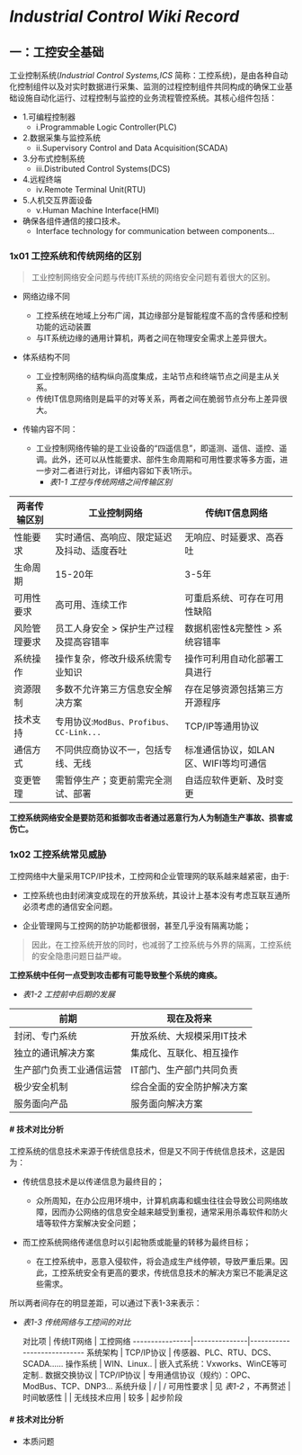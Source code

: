 # *Industrial Control Wiki Record* 

## 一：工控安全基础

工业控制系统(*Industrial Control Systems,ICS* 简称：工控系统)，是由各种自动化控制组件以及对实时数据进行采集、监测的过程控制组件共同构成的确保工业基础设施自动化运行、过程控制与监控的业务流程管控系统。其核心组件包括：


- 1.可编程控制器
	- i.Programmable Logic Controller(PLC)
- 2.数据采集与监控系统
	- ii.Supervisory Control and Data Acquisition(SCADA)
- 3.分布式控制系统
	- iii.Distributed Control Systems(DCS)
- 4.远程终端
	- iv.Remote Terminal Unit(RTU)
- 5.人机交互界面设备
	- v.Human Machine Interface(HMI)
- 确保各组件通信的接口技术。
	- Interface technology for communication between components...

### 1x01 工控系统和传统网络的区别

> 工业控制网络安全问题与传统IT系统的网络安全问题有着很大的区别。

- 网络边缘不同
	- 工控系统在地域上分布广阔，其边缘部分是智能程度不高的含传感和控制功能的远动装置
	- 与IT系统边缘的通用计算机，两者之间在物理安全需求上差异很大。

- 体系结构不同
	- 工业控制网络的结构纵向高度集成，主站节点和终端节点之间是主从关系。
	- 传统IT信息网络则是扁平的对等关系，两者之间在脆弱节点分布上差异很大。

- 传输内容不同：
	- 工业控制网络传输的是工业设备的“四遥信息”，即遥测、遥信、遥控、遥调。此外，还可以从性能要求、部件生命周期和可用性要求等多方面，进一步对二者进行对比，详细内容如下表1所示。
		- _表1-1 工控与传统网络之间传输区别_

 两者传输区别 | 工业控制网络 | 传统IT信息网络
----------|---------------------------|---------------------------
性能要求 | 实时通信、高响应、限定延迟及抖动、适度吞吐 | 无响应、时延要求、高吞吐
生命周期 | 15-20年 | 3-5年 
可用性要求 | 高可用、连续工作 | 可重启系统、可存在可用性缺陷
风险管理要求 | 员工人身安全 > 保护生产过程及提高容错率 | 数据机密性&完整性 > 系统容错率
系统操作 | 操作复杂，修改升级系统需专业知识 | 操作可利用自动化部署工具进行
资源限制 | 多数不允许第三方信息安全解决方案 | 存在足够资源包括第三方开源程序
技术支持 | 专用协议:`ModBus、Profibus、CC-Link...` | TCP/IP等通用协议
通信方式 | 不同供应商协议不一，包括专线、无线 | 标准通信协议，如LAN区、WIFI等均可通信
变更管理 | 需暂停生产；变更前需完全测试、部署 | 自适应软件更新、及时变更

**工控系统网络安全是要防范和抵御攻击者通过恶意行为人为制造生产事故、损害或伤亡。**

### 1x02 工控系统常见威胁

工控网络中大量采用TCP/IP技术，工控网和企业管理网的联系越来越紧密，由于:

- 工控系统也由封闭演变成现在的开放系统，其设计上基本没有考虑互联互通所必须考虑的通信安全问题。

- 企业管理网与工控网的防护功能都很弱，甚至几乎没有隔离功能；


> 因此，在工控系统开放的同时，也减弱了工控系统与外界的隔离，工控系统
> 的安全隐患问题日益严峻。

**工控系统中任何一点受到攻击都有可能导致整个系统的瘫痪。**


- _表1-2 工控前中后期的发展_

 前期 | 现在及将来
--------------------|-----------------------
封闭、专门系统			| 开放系统、大规模采用IT技术
独立的通讯解决方案		| 集成化、互联化、相互操作
生产部门负责工业通信运营| IT部门、生产部门共同负责
极少安全机制			| 综合全面的安全防护解决方案
服务面向产品			| 服务面向解决方案

#### # 技术对比分析

工控系统的信息技术来源于传统信息技术，但是又不同于传统信息技术，这是因为：

- 传统信息技术是以传递信息为最终目的；
	- 众所周知，在办公应用环境中，计算机病毒和蠕虫往往会导致公司网络故障，因而办公网络的信息安全越来越受到重视，通常采用杀毒软件和防火墙等软件方案解决安全问题；

- 而工控系统网络传递信息时以引起物质或能量的转移为最终目标；
	- 在工控系统中，恶意入侵软件，将会造成生产线停顿，导致严重后果。因此，工控系统安全有更高的要求，传统信息技术的解决方案已不能满足这些需求。

所以两者间存在的明显差距，可以通过下表1-3来表示：

- _表1-3 传统网络与工控间的对比_

  对比项  | 传统IT网络 | 工控网络
----------------|---------------|----------------------------
  系统架构		| TCP/IP协议		| 传感器、PLC、RTU、DCS、SCADA......
  操作系统 		| WIN、Linux.. 	| 嵌入式系统：Vxworks、WinCE等可定制..
  数据交换协议	| TCP/IP协议   	| 专用通信协议（规约）：OPC、ModBus、TCP、DNP3...
  系统升级		| /				| /
  可用性要求		| 见 _表1-2_ ，不再赘述 |
  时间敏感性		| 				|
  无线技术应用	| 较多			| 起步阶段


#### # 技术对比分析

- 本质问题